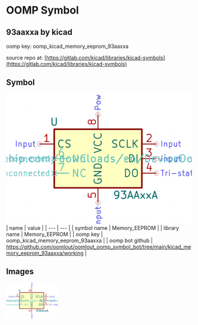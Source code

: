 # OOMP Symbol  
## 93aaxxa  by kicad  
  
oomp key: oomp_kicad_memory_eeprom_93aaxxa  
  
source repo at: [https://gitlab.com/kicad/libraries/kicad-symbols](https://gitlab.com/kicad/libraries/kicad-symbols)  
## Symbol  
  
[![working.png](working_600.png)](working.png)  
| name | value | 
| --- | --- | 
| symbol name | Memory_EEPROM | 
| library name | Memory_EEPROM | 
| oomp key | oomp_kicad_memory_eeprom_93aaxxa | 
| oomp bot github | https://github.com/oomlout/oomlout_oomp_symbol_bot/tree/main/kicad_memory_eeprom_93aaxxa/working | 
## Images  
  
[![working.png](working_140.png)](working.png)  
